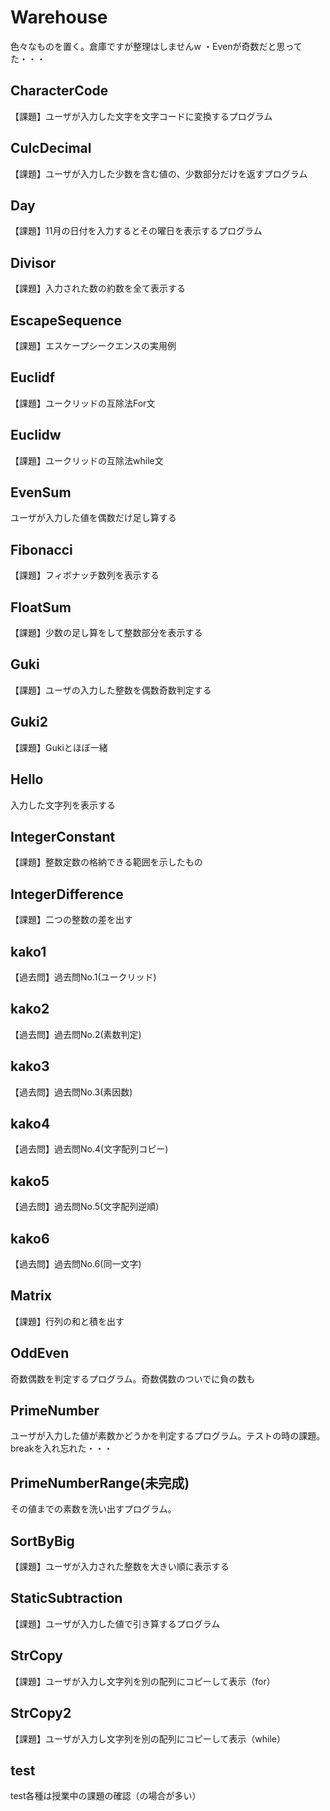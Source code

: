 # Warehouse
色々なものを置く。倉庫ですが整理はしませんw
・Evenが奇数だと思ってた・・・

## CharacterCode
【課題】ユーザが入力した文字を文字コードに変換するプログラム

## CulcDecimal
【課題】ユーザが入力した少数を含む値の、少数部分だけを返すプログラム

## Day
【課題】11月の日付を入力するとその曜日を表示するプログラム

## Divisor
【課題】入力された数の約数を全て表示する

## EscapeSequence
【課題】エスケープシークエンスの実用例

## Euclidf
【課題】ユークリッドの互除法For文

## Euclidw
【課題】ユークリッドの互除法while文

## EvenSum
ユーザが入力した値を偶数だけ足し算する

## Fibonacci
【課題】フィボナッチ数列を表示する

## FloatSum
【課題】少数の足し算をして整数部分を表示する

## Guki
【課題】ユーザの入力した整数を偶数奇数判定する

## Guki2
【課題】Gukiとほぼ一緒

## Hello
入力した文字列を表示する

## IntegerConstant
【課題】整数定数の格納できる範囲を示したもの

## IntegerDifference
【課題】二つの整数の差を出す

## kako1
【過去問】過去問No.1(ユークリッド)

## kako2
【過去問】過去問No.2(素数判定)

## kako3
【過去問】過去問No.3(素因数)

## kako4
【過去問】過去問No.4(文字配列コピー)

## kako5
【過去問】過去問No.5(文字配列逆順)

## kako6
【過去問】過去問No.6(同一文字)

## Matrix
【課題】行列の和と積を出す

## OddEven
奇数偶数を判定するプログラム。奇数偶数のついでに負の数も

## PrimeNumber
ユーザが入力した値が素数かどうかを判定するプログラム。テストの時の課題。breakを入れ忘れた・・・

## PrimeNumberRange(未完成)
その値までの素数を洗い出すプログラム。

## SortByBig
【課題】ユーザが入力された整数を大きい順に表示する

## StaticSubtraction
【課題】ユーザが入力した値で引き算するプログラム

## StrCopy
【課題】ユーザが入力し文字列を別の配列にコピーして表示（for）

## StrCopy2
【課題】ユーザが入力し文字列を別の配列にコピーして表示（while）

## test
test各種は授業中の課題の確認（の場合が多い）